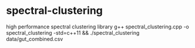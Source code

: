 # spectral-clustering
high performance spectral clustering library
g++ spectral_clustering.cpp -o spectral_clustering -std=c++11 && ./spectral_clustering data/gut_combined.csv
